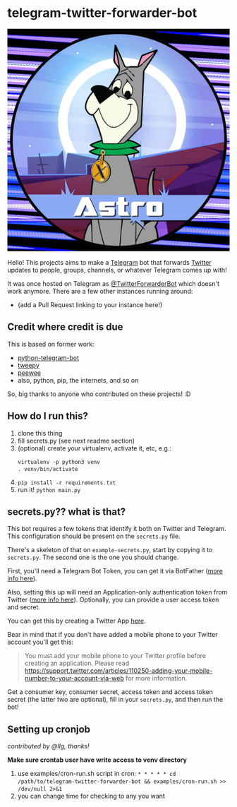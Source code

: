 # telegram-twitter-forwarder-bot
![logo](logo/photo_2023-10-07_18-46-55.jpg)

Hello! This projects aims to make a [Telegram](https://telegram.org) bot that forwards [Twitter](https://twitter.com/) updates to people, groups, channels, or whatever Telegram comes up with!

It was once hosted on Telegram as
[@TwitterForwarderBot](https://telegram.me/TwitterForwarderBot) which doesn't
work anymore. There are a few other instances running around:
- (add a Pull Request linking to your instance here!)

## Credit where credit is due

This is based on former work:
- [python-telegram-bot](https://github.com/leandrotoledo/python-telegram-bot)
- [tweepy](https://github.com/tweepy/tweepy)
- [peewee](https://github.com/coleifer/peewee)
- also, python, pip, the internets, and so on


So, big thanks to anyone who contributed on these projects! :D

## How do I run this?

1. clone this thing
2. fill secrets.py (see next readme section)
3. (optional) create your virtualenv, activate it, etc, e.g.:
    ```
    virtualenv -p python3 venv
    . venv/bin/activate
    ```
4. `pip install -r requirements.txt`
5. run it! `python main.py`

## secrets.py?? what is that?

This bot requires a few tokens that identify it both on Twitter and Telegram. This configuration should be present on the `secrets.py` file.

There's a skeleton of that on `example-secrets.py`, start by copying it to `secrets.py`. The second one is the one you should change.

First, you'll need a Telegram Bot Token, you can get it via BotFather ([more info here](https://core.telegram.org/bots)).

Also, setting this up will need an Application-only authentication token from Twitter ([more info here](https://dev.twitter.com/oauth/application-only)). Optionally, you can provide a user access token and secret.

You can get this by creating a Twitter App [here](https://apps.twitter.com/).

Bear in mind that if you don't have added a mobile phone to your Twitter account you'll get this:

>You must add your mobile phone to your Twitter profile before creating an application. Please read https://support.twitter.com/articles/110250-adding-your-mobile-number-to-your-account-via-web for more information.

Get a consumer key, consumer secret, access token and access token secret (the latter two are optional), fill in your `secrets.py`, and then run the bot!

## Setting up cronjob

_contributed by @llg, thanks!_

**Make sure crontab user have write access to venv directory**

1. use examples/cron-run.sh script in cron:
`* * * * * cd /path/to/telegram-twitter-forwarder-bot && examples/cron-run.sh >> /dev/null 2>&1`
2. you can change time for checking to any you want
